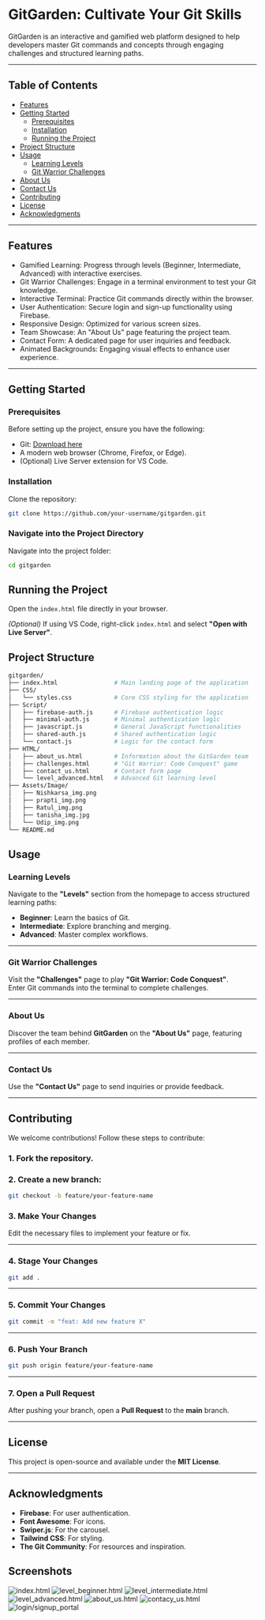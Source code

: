 # GitGarden: Cultivate Your Git Skills

GitGarden is an interactive and gamified web platform designed to help developers master Git commands and concepts through engaging challenges and structured learning paths.

---

## Table of Contents
- [Features](#features)
- [Getting Started](#getting-started)
  - [Prerequisites](#prerequisites)
  - [Installation](#installation)
  - [Running the Project](#running-the-project)
- [Project Structure](#project-structure)
- [Usage](#usage)
  - [Learning Levels](#learning-levels)
  - [Git Warrior Challenges](#git-warrior-challenges)
- [About Us](#about-us)
- [Contact Us](#contact-us)
- [Contributing](#contributing)
- [License](#license)
- [Acknowledgments](#acknowledgments)

---

## Features
- Gamified Learning: Progress through levels (Beginner, Intermediate, Advanced) with interactive exercises.
- Git Warrior Challenges: Engage in a terminal environment to test your Git knowledge.
- Interactive Terminal: Practice Git commands directly within the browser.
- User Authentication: Secure login and sign-up functionality using Firebase.
- Responsive Design: Optimized for various screen sizes.
- Team Showcase: An "About Us" page featuring the project team.
- Contact Form: A dedicated page for user inquiries and feedback.
- Animated Backgrounds: Engaging visual effects to enhance user experience.

---

## Getting Started

### Prerequisites
Before setting up the project, ensure you have the following:
- Git: [Download here](https://git-scm.com/)
- A modern web browser (Chrome, Firefox, or Edge).
- (Optional) Live Server extension for VS Code.

### Installation
Clone the repository:
```bash
git clone https://github.com/your-username/gitgarden.git
```
### Navigate into the Project Directory
Navigate into the project folder:

```bash
cd gitgarden
```


## Running the Project
Open the `index.html` file directly in your browser.

*(Optional)* If using VS Code, right-click `index.html` and select **"Open with Live Server"**.



## Project Structure

```bash
gitgarden/
├── index.html                # Main landing page of the application
├── CSS/
│   └── styles.css            # Core CSS styling for the application
├── Script/
│   ├── firebase-auth.js      # Firebase authentication logic
│   ├── minimal-auth.js       # Minimal authentication logic
│   ├── javascript.js         # General JavaScript functionalities
│   ├── shared-auth.js        # Shared authentication logic
│   └── contact.js            # Logic for the contact form
├── HTML/
│   ├── about_us.html         # Information about the GitGarden team
│   ├── challenges.html       # "Git Warrior: Code Conquest" game
│   ├── contact_us.html       # Contact form page
│   └── level_advanced.html   # Advanced Git learning level
├── Assets/Image/
│   ├── Nishkarsa_img.png
│   ├── prapti_img.png
│   ├── Ratul_img.png
│   ├── tanisha_img.jpg
│   └── Udip_img.png
└── README.md
```
## Usage

### Learning Levels
Navigate to the **"Levels"** section from the homepage to access structured learning paths:

- **Beginner**: Learn the basics of Git.
- **Intermediate**: Explore branching and merging.
- **Advanced**: Master complex workflows.

---

### Git Warrior Challenges
Visit the **"Challenges"** page to play **"Git Warrior: Code Conquest"**.  
Enter Git commands into the terminal to complete challenges.

---

### About Us
Discover the team behind **GitGarden** on the **"About Us"** page, featuring profiles of each member.

---

### Contact Us
Use the **"Contact Us"** page to send inquiries or provide feedback.

---

## Contributing

We welcome contributions! Follow these steps to contribute:

### 1. Fork the repository.

### 2. Create a new branch:
```bash
git checkout -b feature/your-feature-name
```

### 3. Make Your Changes
Edit the necessary files to implement your feature or fix.

---

### 4. Stage Your Changes
```bash
git add .
```

---

### 5. Commit Your Changes
```bash
git commit -m "feat: Add new feature X"
```

---

### 6. Push Your Branch
```bash
git push origin feature/your-feature-name
```

---

### 7. Open a Pull Request
After pushing your branch, open a **Pull Request** to the **main** branch.

---

## License
This project is open-source and available under the **MIT License**.

---

## Acknowledgments

- **Firebase**: For user authentication.
- **Font Awesome**: For icons.
- **Swiper.js**: For the carousel.
- **Tailwind CSS**: For styling.
- **The Git Community**: For resources and inspiration.

## Screenshots
![index.html](Assests/Image/homepage_img.png)
![level_beginner.html](Assests/Image/seedlingpage_img.png)
![level_intermediate.html](Assests/Image/guardianpage_img.png)
![level_advanced.html](Assests/Image/wizardpage_img.png)
![about_us.html](Assests/Image/aboutuspage_img.png)
![contacy_us.html](Assests/Image/contactuspage_img.png)
![login/signup_portal](Assests/Image/loginportal_img.png)